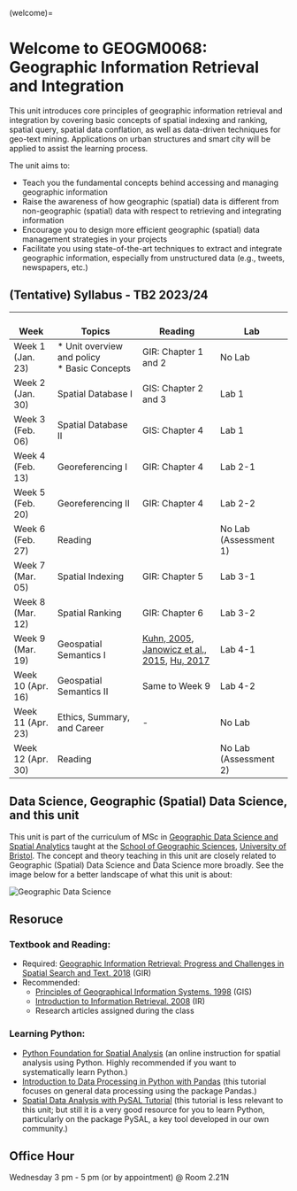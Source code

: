 (welcome)= 
# Welcome to GEOGM0068: Geographic Information Retrieval and Integration

This unit introduces core principles of geographic information retrieval and integration by covering basic concepts of spatial indexing and ranking, spatial query, spatial data conflation, as well as data-driven techniques for geo-text mining. Applications on urban structures and smart city will be applied to assist the learning process.

The unit aims to:
* Teach you the fundamental concepts behind accessing and managing geographic information
* Raise the awareness of how geographic (spatial) data is different from non-geographic (spatial) data with respect to retrieving and integrating information
* Encourage you to design more efficient geographic (spatial) data management strategies in your projects
* Facilitate you using state-of-the-art techniques to extract and integrate geographic information, especially from unstructured data (e.g., tweets, newspapers, etc.)

## (Tentative) Syllabus - TB2 2023/24
|    <br>Week           |    <br>Topics                                  |    <br>Reading              |    <br>Lab                |
|-----------------------|------------------------------------------------|-----------------------------|---------------------------|
| Week 1  (Jan. 23)     | * Unit overview and policy<br>* Basic Concepts | GIR: Chapter 1 and 2<br>    | No   Lab                  |
| Week 2  (Jan. 30)       | Spatial Database I                             | GIS: Chapter 2 and 3        | Lab 1                   |
| Week 3  (Feb. 06)      | Spatial Database II                            | GIS: Chapter 4              | Lab 1                   |
| Week 4  (Feb. 13)      | Georeferencing I                               | GIR: Chapter 4              | Lab 2-1                   |
| Week 5  (Feb. 20)      | Georeferencing   II                            | GIR: Chapter 4              | Lab 2-2                   |
| Week 6  (Feb. 27)       | Reading                                        |                             | No Lab (Assessment 1) |
| Week 7  (Mar. 05)      | Spatial   Indexing                             | GIR: Chapter 5              | Lab 3-1                   |
| Week 8  (Mar. 12)      | Spatial   Ranking                              | GIR: Chapter 6              | Lab 3-2                   |
| Week 9  (Mar. 19)      | Geospatial   Semantics I                        | [Kuhn, 2005](https://link.springer.com/chapter/10.1007/11496168_1), [Janowicz et al., 2015](https://ojs.aaai.org/index.php/aimagazine/article/view/2560), [Hu, 2017](https://arxiv.org/abs/1707.03550)                        | Lab 4-1                   |
| Week 10  (Apr. 16)      | Geospatial Semantics II           | Same to Week 9                         | Lab 4-2                   |
| Week 11  (Apr. 23)      | Ethics, Summary, and Career                    | -                         | No Lab                    |
| Week 12  (Apr. 30)     | Reading                                        |                             | No Lab (Assessment 2) |

## Data Science, Geographic (Spatial) Data Science, and this unit
This unit is part of the curriculum of MSc in [Geographic Data Science and Spatial Analytics](https://www.bristol.ac.uk/study/postgraduate/2022/sci/msc-geographic-data-science-and-spatial-analytics/) taught at the [School of Geographic Sciences](http://www.bristol.ac.uk/geography/), [University of Bristol](https://www.bristol.ac.uk/). The concept and theory teaching in this unit are closely related to Geographic (Spatial) Data Science and Data Science more broadly. See the image below for a better landscape of what this unit is about:

![Geographic Data Science](msc_geods.png)

## Resoruce 
### Textbook and Reading:
- Required: [Geographic Information Retrieval: Progress and Challenges in Spatial Search and Text. 2018](https://bris.on.worldcat.org/search/detail/1053803399?queryString=Geographic%20Information%20Retrieval%3A%20Progress%20and%20Challenges%20in%20Spatial%20Search%20and%20Text%20&clusterResults=true&stickyFacetsChecked=true&groupVariantRecords=false) (GIR)
-	Recommended:
	- [Principles of Geographical Information Systems. 1998](https://archive.org/details/principles-of-geographical-information-systems/page/52/mode/2up) (GIS)
	- [Introduction to Information Retrieval. 2008](https://archive.org/details/principles-of-geographical-information-systems/page/52/mode/2up) (IR)
	- Research articles assigned during the class

### Learning Python: 
- [Python Foundation for Spatial Analysis](https://courses.spatialthoughts.com/python-foundation.html) (an online instruction for spatial analysis using Python. Highly recommended if you want to systematically learn Python.)
- [Introduction to Data Processing in Python with Pandas](https://www.youtube.com/watch?v=5rNu16O3YNE) (this tutorial focuses on general data processing using the package Pandas.)
- [Spatial Data Analysis with PySAL Tutorial](https://www.youtube.com/watch?v=i9TRi7r3NxM) (this tutorial is less relevant to this unit; but still it is a very good resource for you to learn Python, particularly on the package PySAL, a key tool developed in our own community.) 

## Office Hour 

Wednesday 3 pm - 5 pm (or by appointment) @ Room 2.21N

<!-- ```{tableofcontents}
``` -->
